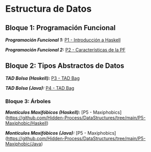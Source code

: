 # Estructura de Datos

## Bloque 1: Programación Funcional

***Programación Funcional 1:*** [P1 - Introducción a Haskell](https://github.com/Hidden-Process/DataStructures/blob/main/P1-PF1/EDPractica1.hs)

***Programación Funcional 2:*** [P2 - Características de la PF](https://github.com/Hidden-Process/DataStructures/blob/main/P2-PF2/EDPractica2.hs)

## Bloque 2: Tipos Abstractos de Datos

***TAD Bolsa (Haskell):*** [P3 - TAD Bag](https://github.com/Hidden-Process/DataStructures/tree/main/P3-Bag)

***TAD Bolsa (Java):*** [P4 - TAD Bag](https://github.com/Hidden-Process/DataStructures/tree/main/P4-Bag)

### Bloque 3: Árboles

***Montículos Maxifóbicos (Haskell):*** [P5 - Maxiphobics] (https://github.com/Hidden-Process/DataStructures/tree/main/P5-Maxiphobic/Haskell)

***Montículos Maxifóbicos (Java):*** [P5 - Maxiphobics] (https://github.com/Hidden-Process/DataStructures/tree/main/P5-Maxiphobic/Java)


